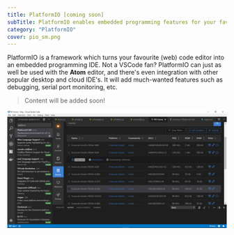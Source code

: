 ```yaml
---
title: PlatformIO [coming soon]
subTitle: PlatformIO enables embedded programming features for your favourite IDE!
category: "PlatformIO"
cover: pio_sm.png
---
```


PlatformIO is a framework which turns your favourite (web) code editor into an embedded programming IDE. Not a VSCode fan? PlatformIO can just as well be used with the **Atom** editor, and there's even integration with other popular desktop and cloud IDE's.
It will add much-wanted features such as debugging, serial port monitoring, etc.

> Content will be added soon!

![PlatformIO in VS Code](./pio1.png)
